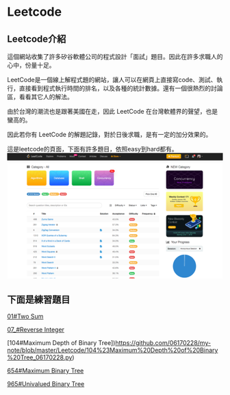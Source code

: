 

# Leetcode

## Leetcode介紹

這個網站收集了許多矽谷軟體公司的程式設計「面試」題目。因此在許多求職人的心中，份量十足。

LeetCode是一個線上解程式題的網站，讓人可以在網頁上直接寫code、測試、執行，直接看到程式執行時間的排名，以及各種的統計數據。還有一個很熱烈的討論區，看看其它人的解法。

由於台灣的潮流也是跟著美國在走，因此 LeetCode 在台灣軟體界的聲望，也是蠻高的。

因此若你有 LeetCode 的解題記錄，對於日後求職，是有一定的加分效果的。

這是leetcode的頁面，下面有許多題目，依照easy到hard都有。
![leetcode頁面](https://github.com/06170228/my-note/blob/master/Image/leetcode%E9%A0%81%E9%9D%A2.png)

## 下面是練習題目

[01#Two Sum](https://github.com/06170228/my-note/blob/master/Leetcode/01%23Two%20Sum_06170228.py)

[07_#Reverse Integer](https://github.com/06170228/my-note/blob/master/Leetcode/07_%23Reverse%20Integer_06170228.py)

[104#Maximum Depth of Binary Tree])https://github.com/06170228/my-note/blob/master/Leetcode/104%23Maximum%20Depth%20of%20Binary%20Tree_06170228.py)

[654#Maximum Binary Tree](https://github.com/06170228/my-note/blob/master/Leetcode/654%23Maximum%20Binary%20Tree_06170228.py)

[965#Univalued Binary Tree](https://github.com/06170228/my-note/blob/master/Leetcode/965%23Univalued%20Binary%20Tree_06170228.py)

